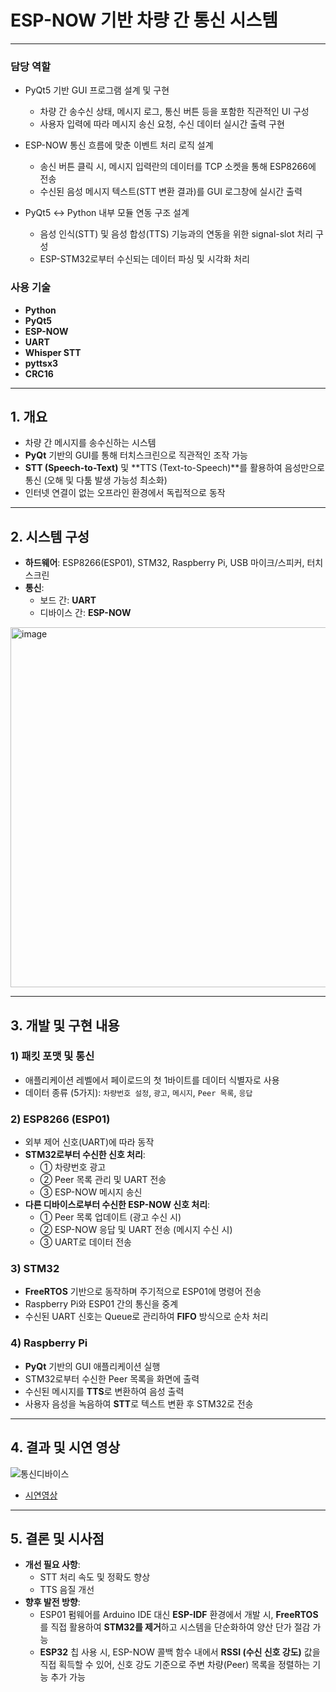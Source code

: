 # ESP-NOW 기반 차량 간 통신 시스템

---

###  담당 역할
- PyQt5 기반 GUI 프로그램 설계 및 구현
  - 차량 간 송수신 상태, 메시지 로그, 통신 버튼 등을 포함한 직관적인 UI 구성
  - 사용자 입력에 따라 메시지 송신 요청, 수신 데이터 실시간 출력 구현

- ESP-NOW 통신 흐름에 맞춘 이벤트 처리 로직 설계
  - 송신 버튼 클릭 시, 메시지 입력란의 데이터를 TCP 소켓을 통해 ESP8266에 전송
  - 수신된 음성 메시지 텍스트(STT 변환 결과)를 GUI 로그창에 실시간 출력

- PyQt5 ↔ Python 내부 모듈 연동 구조 설계
  - 음성 인식(STT) 및 음성 합성(TTS) 기능과의 연동을 위한 signal-slot 처리 구성
  - ESP-STM32로부터 수신되는 데이터 파싱 및 시각화 처리

### 사용 기술
- **Python**
- **PyQt5**
- **ESP-NOW**
- **UART**
- **Whisper STT**
- **pyttsx3**
- **CRC16**

---

## 1. 개요
- 차량 간 메시지를 송수신하는 시스템
- **PyQt** 기반의 GUI를 통해 터치스크린으로 직관적인 조작 가능
- **STT (Speech-to-Text)** 및 **TTS (Text-to-Speech)**를 활용하여 음성만으로 통신 (오해 및 다툼 발생 가능성 최소화)
- 인터넷 연결이 없는 오프라인 환경에서 독립적으로 동작

---

## 2. 시스템 구성
- **하드웨어**: ESP8266(ESP01), STM32, Raspberry Pi, USB 마이크/스피커, 터치스크린
- **통신**:
    - 보드 간: **UART**
    - 디바이스 간: **ESP-NOW**

<img width="773" height="576" alt="image" src="https://github.com/user-attachments/assets/7618a7a0-737c-4305-b599-93293f2e2fb1" />



---

## 3. 개발 및 구현 내용

### 1) 패킷 포맷 및 통신
- 애플리케이션 레벨에서 페이로드의 첫 1바이트를 데이터 식별자로 사용
- 데이터 종류 (5가지): `차량번호 설정`, `광고`, `메시지`, `Peer 목록`, `응답`

### 2) ESP8266 (ESP01)
- 외부 제어 신호(UART)에 따라 동작
- **STM32로부터 수신한 신호 처리**:
    - ① 차량번호 광고
    - ② Peer 목록 관리 및 UART 전송
    - ③ ESP-NOW 메시지 송신
- **다른 디바이스로부터 수신한 ESP-NOW 신호 처리**:
    - ① Peer 목록 업데이트 (광고 수신 시)
    - ② ESP-NOW 응답 및 UART 전송 (메시지 수신 시)
    - ③ UART로 데이터 전송

### 3) STM32
- **FreeRTOS** 기반으로 동작하며 주기적으로 ESP01에 명령어 전송
- Raspberry Pi와 ESP01 간의 통신을 중계
- 수신된 UART 신호는 Queue로 관리하여 **FIFO** 방식으로 순차 처리

### 4) Raspberry Pi
- **PyQt** 기반의 GUI 애플리케이션 실행
- STM32로부터 수신한 Peer 목록을 화면에 출력
- 수신된 메시지를 **TTS**로 변환하여 음성 출력
- 사용자 음성을 녹음하여 **STT**로 텍스트 변환 후 STM32로 전송

---

## 4. 결과 및 시연 영상
![통신디바이스](https://github.com/user-attachments/assets/cbd59949-d0b5-499e-8b9f-2b332891d670)
- [시연영상](https://youtu.be/FkYCBo-gTMI)

---

## 5. 결론 및 시사점
- **개선 필요 사항**:
    - STT 처리 속도 및 정확도 향상
    - TTS 음질 개선
- **향후 발전 방향**:
    - ESP01 펌웨어를 Arduino IDE 대신 **ESP-IDF** 환경에서 개발 시, **FreeRTOS**를 직접 활용하여 **STM32를 제거**하고 시스템을 단순화하여 양산 단가 절감 가능
    - **ESP32** 칩 사용 시, ESP-NOW 콜백 함수 내에서 **RSSI (수신 신호 강도)** 값을 직접 획득할 수 있어, 신호 강도 기준으로 주변 차량(Peer) 목록을 정렬하는 기능 추가 가능
